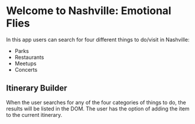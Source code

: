 # Welcome to Nashville: Emotional Flies 

In this app users can search for four different things to do/visit in Nashville:
* Parks
* Restaurants
* Meetups
* Concerts

## Itinerary Builder

When the user searches for any of the four categories of things to do, the results will be listed in the DOM. 
The user has the option of adding the item to the current itinerary. 

